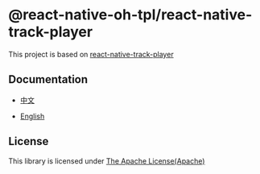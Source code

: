 # @react-native-oh-tpl/react-native-track-player

This project is based on [react-native-track-player](https://github.com/doublesymmetry/react-native-track-player)

## Documentation

- [中文](https://gitee.com/react-native-oh-library/usage-docs/blob/master/zh-cn/react-native-track-player.md)

- [English](https://gitee.com/react-native-oh-library/usage-docs/blob/master/en/react-native-track-player.md)


## License

This library is licensed under [The Apache License(Apache)](https://github.com/doublesymmetry/react-native-track-player/blob/main/LICENSE) 
